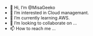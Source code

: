 - 👋 Hi, I’m @MisaGeeko
- 👀 I’m interested in Cloud managemant.
- 🌱 I’m currently learning AWS.
- 💞️ I’m looking to collaborate on ...
- 📫 How to reach me ...

<!---
MisaGeeko/MisaGeeko is a ✨ special ✨ repository because its `README.md` (this file) appears on your GitHub profile.
You can click the Preview link to take a look at your changes.
--->
